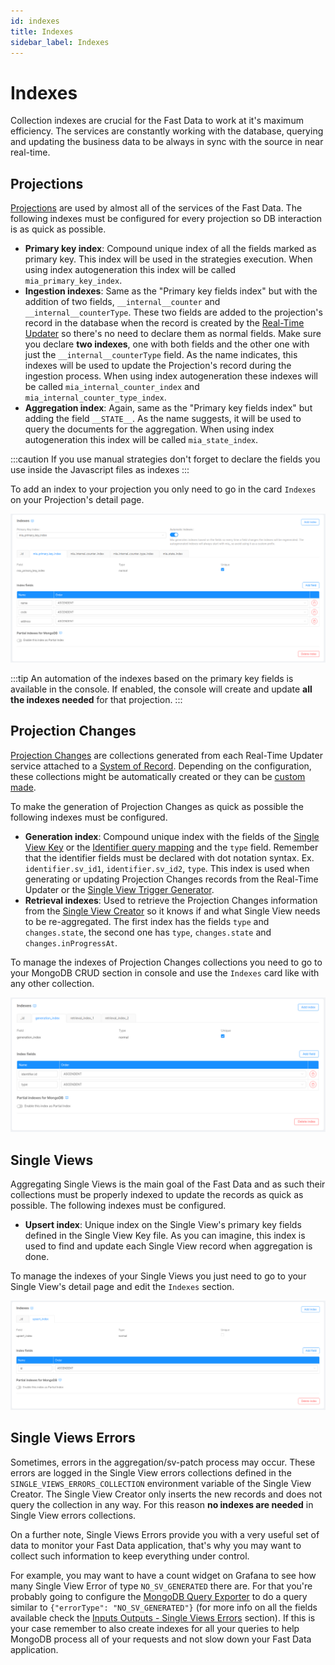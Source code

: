```yaml
---
id: indexes
title: Indexes
sidebar_label: Indexes
---
```


# Indexes

Collection indexes are crucial for the Fast Data to work at it's maximum efficiency. The services are constantly working with the database, querying and updating the business data to be always in sync with the source in near real-time.

## Projections

[Projections](/fast_data/the_basics.md#projection) are used by almost all of the services of the Fast Data. The following indexes must be configured for every projection so DB interaction is as quick as possible.

- **Primary key index**: Compound unique index of all the fields marked as primary key. This index will be used in the strategies execution. When using index autogeneration this index will be called `mia_primary_key_index`.
- **Ingestion indexes**: Same as the "Primary key fields index" but with the addition of two fields, `__internal__counter` and `__internal__counterType`. These two fields are added to the projection's record in the database when the record is created by the [Real-Time Updater](/fast_data/realtime_updater.md) so there's no need to declare them as normal fields. Make sure you declare **two indexes**, one with both fields and the other one with just the `__internal__counterType` field. As the name indicates, this indexes will be used to update the Projection's record during the ingestion process. When using index autogeneration these indexes will be called `mia_internal_counter_index` and `mia_internal_counter_type_index`.
- **Aggregation index**: Again, same as the "Primary key fields index" but adding the field `__STATE__`. As the name suggests, it will be used to query the documents for the aggregation. When using index autogeneration this index will be called `mia_state_index`.

:::caution
If you use manual strategies don't forget to declare the fields you use inside the Javascript files as indexes
:::

To add an index to your projection you only need to go in the card `Indexes` on your Projection's detail page.

![Projection index](../img/fastdata-projection-index.png)

:::tip
An automation of the indexes based on the primary key fields is available in the console. If enabled, the console will create and update **all the indexes needed** for that projection.
:::

## Projection Changes

[Projection Changes](/fast_data/inputs_and_outputs.md#projection-changes) are collections generated from each Real-Time Updater service attached to a [System of Record](/fast_data/the_basics.md#system-of-record-sor). Depending on the configuration, these collections might be automatically created or they can be [custom made](/fast_data/configuration/realtime_updater.md#projection_changes_collection).

To make the generation of Projection Changes as quick as possible the following indexes must be configured.

- **Generation index**: Compound unique index with the fields of the [Single View Key](/fast_data/configuration/single_view_creator/plugin.md#single-view-key) or the [Identifier query mapping](/fast_data/configuration/config_maps/aggregation.md#changing-the-query-that-finds-the-projection-based-on-their-identifier) and the `type` field. Remember that the identifier fields must be declared with dot notation syntax. Ex. `identifier.sv_id1`, `identifier.sv_id2`, `type`. This index is used when generating or updating Projection Changes records from the Real-Time Updater or the [Single View Trigger Generator](/fast_data/single_view_trigger_generator.md).
- **Retrieval indexes**: Used to retrieve the Projection Changes information from the [Single View Creator](/fast_data/single_view_creator.md) so it knows if and what Single View needs to be re-aggregated. The first index has the fields `type` and `changes.state`, the second one has `type`, `changes.state` and `changes.inProgressAt`.

To manage the indexes of Projection Changes collections you need to go to your MongoDB CRUD section in console and use the `Indexes` card like with any other collection.

![Projection Changes index](../img/fastdata-projection-changes-index.png)

## Single Views

Aggregating Single Views is the main goal of the Fast Data and as such their collections must be properly indexed to update the records as quick as possible. The following indexes must be configured.

- **Upsert index**: Unique index on the Single View's primary key fields defined in the Single View Key file. As you can imagine, this index is used to find and update each Single View record when aggregation is done.

To manage the indexes of your Single Views you just need to go to your Single View's detail page and edit the `Indexes` section.

![Single View index](../img/fastdata-single-view-index.png)

## Single Views Errors

Sometimes, errors in the aggregation/sv-patch process may occur. These errors are logged in the Single View errors collections defined in the `SINGLE_VIEWS_ERRORS_COLLECTION` environment variable of the Single View Creator. The Single View Creator only inserts the new records and does not query the collection in any way. For this reason **no indexes are needed** in Single View errors collections.

On a further note, Single Views Errors provide you with a very useful set of data to monitor your Fast Data application, that's why you may want to collect such information to keep everything under control. 

For example, you may want to have a count widget on Grafana to see how many Single View Error of type `NO_SV_GENERATED` there are. For that you're probably going to configure the [MongoDB Query Exporter](https://github.com/raffis/mongodb-query-exporter) to do a query similar to `{"errorType": "NO_SV_GENERATED"}` (for more info on all the fields available check the [Inputs Outputs - Single Views Errors](/fast_data/inputs_and_outputs.md#single-view-error) section). If this is your case remember to also create indexes for all your queries to help MongoDB process all of your requests and not slow down your Fast Data application.
